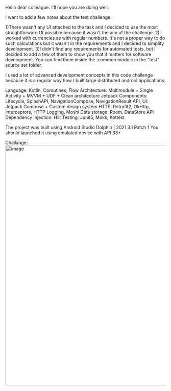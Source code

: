 Hello dear colleague. I'll hope you are doing well.



I want to add a few notes about the test challenge:

1)There wasn't any UI attached to the task and I decided to use the most straightforward UI possible because it wasn't the aim of the challenge.
2)I worked with currencies as with regular numbers. It's not a proper way to do such calculations but it wasn't in the requirements and I decided to simplify development.
3)I didn't find any requirements for automated tests, but I decided to add a few of them to show you that it matters for software development. You can find them inside the :common module in the "test" source set folder.



I used a lot of advanced development concepts in this code challenge because it is a regular way how I built large distributed android applications.

Language: Kotlin, Coroutines, Flow
Architecture: Multimodule + Single Activity + MVVM + UDF + Clean architecture
Jetpack Components: Lifecycle, SplashAPI, NavigationCompose, NavigationResult API,
UI: Jetpack Compose + Custom design system
HTTP: Retrofit2, OkHttp, Interceptors, HTTP Logging, Moshi
Data storage: Room, DataStore API
Dependency Injection: Hilt
Testing: Junit5, Mokk, Kottest

The project was built using Android Studio Dolphin | 2021.3.1 Patch 1
You should launched it using emulated device with API 33+


Challange:
<img width="753" alt="image" src="https://user-images.githubusercontent.com/43451818/204488434-26f39261-38b8-40fc-a13e-0eab189a16f8.png">


